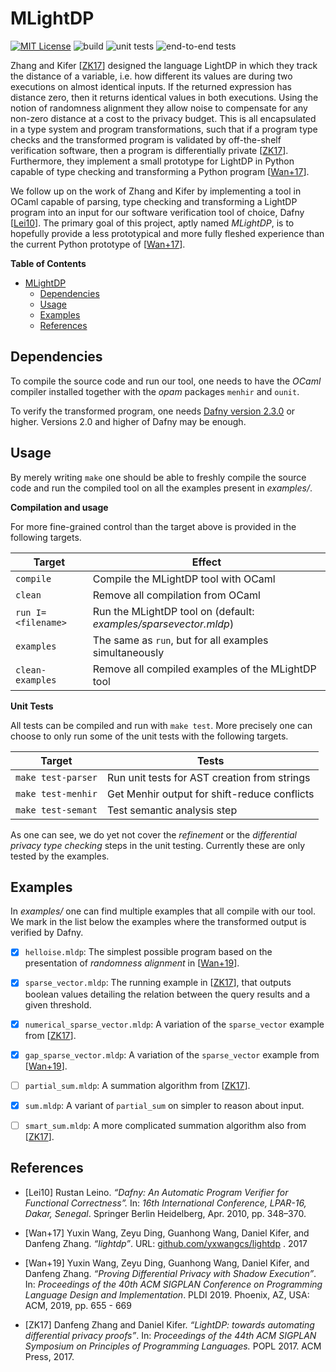 # MLightDP
[![MIT License](https://img.shields.io/badge/license-MIT%20License-blue.svg)](LICENSE.md)
![build](https://github.com/SSoelvsten/mlightdp/workflows/build/badge.svg?branch=master)
![unit tests](https://github.com/SSoelvsten/mlightdp/workflows/unit%20tests/badge.svg?branch=master)
![end-to-end tests](https://github.com/SSoelvsten/mlightdp/workflows/end-to-end%20tests/badge.svg?branch=master)

Zhang and Kifer [[ZK17](#references)] designed the language LightDP in which
they track the distance of a variable, i.e. how different its values are during
two executions on almost identical inputs. If the returned expression has
distance zero, then it returns identical values in both executions. Using the
notion of randomness alignment they allow noise to compensate for any non-zero
distance at a cost to the privacy budget. This is all encapsulated in a type
system and program transformations, such that if a program type checks and the
transformed program is validated by off-the-shelf verification software, then a
program is differentially private [[ZK17](#references)]. Furthermore, they
implement a small prototype for LightDP in Python capable of type checking and
transforming a Python program [[Wan+17](#references)].

We follow up on the work of Zhang and Kifer by implementing a tool in OCaml
capable of parsing, type checking and transforming a LightDP program into an
input for our software verification tool of choice, Dafny
[[Lei10](#references)]. The primary goal of this project, aptly named
_MLightDP_, is to hopefully provide a less prototypical and more fully fleshed
experience than the current Python prototype of [[Wan+17](#references)].

<!-- markdown-toc start - Don't edit this section. Run M-x markdown-toc-refresh-toc -->
**Table of Contents**

- [MLightDP](#mlightdp)
    - [Dependencies](#dependencies)
    - [Usage](#usage)
    - [Examples](#examples)
    - [References](#references)

<!-- markdown-toc end -->

## Dependencies
To compile the source code and run our tool, one needs to have the _OCaml_
compiler installed together with the _opam_ packages `menhir` and `ounit`.

To verify the transformed program, one needs [Dafny version
2.3.0](https://github.com/dafny-lang/dafny/releases/tag/v2.3.0) or higher.
Versions 2.0 and higher of Dafny may be enough.

## Usage
By merely writing `make` one should be able to freshly compile the source code
and run the compiled tool on all the examples present in _examples/_.

**Compilation and usage**

For more fine-grained control than the target above is provided in the following
targets.

| Target              | Effect                                                                        |
|---------------------|-------------------------------------------------------------------------------|
| `compile`           | Compile the MLightDP tool with OCaml                                          |
| `clean`             | Remove all compilation from OCaml                                             |
| `run I=<filename>`  | Run the MLightDP tool on _<filename>_ (default: _examples/sparsevector.mldp_) |
| `examples`          | The same as `run`, but for all examples simultaneously                        |
| `clean-examples`    | Remove all compiled examples of the MLightDP tool                             |

**Unit Tests**

All tests can be compiled and run with `make test`. More precisely one can choose
to only run some of the unit tests with the following targets.

| Target             | Tests                                        |
|--------------------|----------------------------------------------|
| `make test-parser` | Run unit tests for AST creation from strings |
| `make test-menhir` | Get Menhir output for shift-reduce conflicts |
| `make test-semant` | Test semantic analysis step                  |

As one can see, we do yet not cover the _refinement_ or the _differential
privacy type checking_ steps in the unit testing. Currently these are only
tested by the examples.

## Examples
In _examples/_ one can find multiple examples that all compile with our tool.
We mark in the list below the examples where the transformed output is verified
by Dafny.

- [X] `helloise.mldp`: The simplest possible program based on the presentation
      of _randomness alignment_ in [[Wan+19](#references)].

- [X] `sparse_vector.mldp`: The running example in [[ZK17](#references)], that
      outputs boolean values detailing the relation between the query results
      and a given threshold.

- [X] `numerical_sparse_vector.mldp`: A variation of the `sparse_vector` example
      from [[ZK17](#references)].

- [X] `gap_sparse_vector.mldp`: A variation of the `sparse_vector` example
      from [[Wan+19](#references)].

- [ ] `partial_sum.mldp`: A summation algorithm from [[ZK17](#references)].

- [X] `sum.mldp`: A variant of `partial_sum` on simpler to reason about input.

- [ ] `smart_sum.mldp`: A more complicated summation algorithm also from
      [[ZK17](#references)].

## References

- [Lei10] Rustan Leino.
     _“Dafny: An Automatic Program Verifier for Functional Correctness”._
     In: _16th International Conference, LPAR-16, Dakar, Senegal_.
     Springer Berlin Heidelberg,
     Apr. 2010,
     pp. 348–370.

- [Wan+17] Yuxin Wang, Zeyu Ding, Guanhong Wang, Daniel Kifer, and Danfeng Zhang.
           _“lightdp”_.
           URL: [github.com/yxwangcs/lightdp](https://github.com/yxwangcs/lightdp) .
           2017

- [Wan+19] Yuxin Wang, Zeyu Ding, Guanhong Wang, Daniel Kifer, and Danfeng Zhang.
           _“Proving Differential Privacy with Shadow Execution”_.
           In: _Proceedings of the 40th ACM SIGPLAN Conference on Programming Language Design and Implementation_.
           PLDI 2019. Phoenix, AZ,
           USA: ACM, 2019,
           pp. 655 - 669

- [ZK17] Danfeng Zhang and Daniel Kifer.
         _“LightDP: towards automating differential privacy proofs”_.
         In: _Proceedings of the 44th ACM SIGPLAN Symposium on Principles of Programming Languages._
         POPL 2017.
         ACM Press, 2017.


